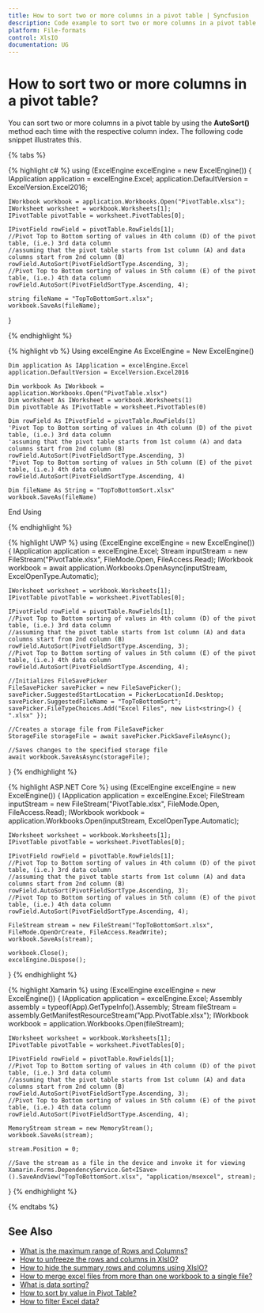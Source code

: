 ```yaml
---
title: How to sort two or more columns in a pivot table | Syncfusion
description: Code example to sort two or more columns in a pivot table using Syncfusion .NET Excel library (XlsIO).
platform: File-formats
control: XlsIO
documentation: UG
---
```


# How to sort two or more columns in a pivot table?

You can sort two or more columns in a pivot table by using the **AutoSort()** method each time with the respective column index. The following code snippet illustrates this.

{% tabs %}  

{% highlight c# %}
using (ExcelEngine excelEngine = new ExcelEngine())
{
    IApplication application = excelEngine.Excel;
    application.DefaultVersion = ExcelVersion.Excel2016;

    IWorkbook workbook = application.Workbooks.Open("PivotTable.xlsx");
    IWorksheet worksheet = workbook.Worksheets[1];
    IPivotTable pivotTable = worksheet.PivotTables[0];
                                
    IPivotField rowField = pivotTable.RowFields[1];
    //Pivot Top to Bottom sorting of values in 4th column (D) of the pivot table, (i.e.) 3rd data column 
    //assuming that the pivot table starts from 1st column (A) and data columns start from 2nd column (B) 
    rowField.AutoSort(PivotFieldSortType.Ascending, 3);
    //Pivot Top to Bottom sorting of values in 5th column (E) of the pivot table, (i.e.) 4th data column 
    rowField.AutoSort(PivotFieldSortType.Ascending, 4);

    string fileName = "TopToBottomSort.xlsx";
    workbook.SaveAs(fileName);
}

{% endhighlight %}

{% highlight vb %}
Using excelEngine As ExcelEngine = New ExcelEngine()

    Dim application As IApplication = excelEngine.Excel
    application.DefaultVersion = ExcelVersion.Excel2016

    Dim workbook As IWorkbook = application.Workbooks.Open("PivotTable.xlsx")
    Dim worksheet As IWorksheet = workbook.Worksheets(1)
    Dim pivotTable As IPivotTable = worksheet.PivotTables(0)

    Dim rowField As IPivotField = pivotTable.RowFields(1)
    'Pivot Top to Bottom sorting of values in 4th column (D) of the pivot table, (i.e.) 3rd data column
    'assuming that the pivot table starts from 1st column (A) and data columns start from 2nd column (B)
    rowField.AutoSort(PivotFieldSortType.Ascending, 3)
    'Pivot Top to Bottom sorting of values in 5th column (E) of the pivot table, (i.e.) 4th data column
    rowField.AutoSort(PivotFieldSortType.Ascending, 4)

    Dim fileName As String = "TopToBottomSort.xlsx"
    workbook.SaveAs(fileName)

End Using

{% endhighlight %}

{% highlight UWP %}
using (ExcelEngine excelEngine = new ExcelEngine())
{
    IApplication application = excelEngine.Excel;
    Stream inputStream = new FileStream("PivotTable.xlsx", FileMode.Open, FileAccess.Read);
    IWorkbook workbook = await application.Workbooks.OpenAsync(inputStream, ExcelOpenType.Automatic);

    IWorksheet worksheet = workbook.Worksheets[1];
    IPivotTable pivotTable = worksheet.PivotTables[0];
                                
    IPivotField rowField = pivotTable.RowFields[1];
    //Pivot Top to Bottom sorting of values in 4th column (D) of the pivot table, (i.e.) 3rd data column 
    //assuming that the pivot table starts from 1st column (A) and data columns start from 2nd column (B) 
    rowField.AutoSort(PivotFieldSortType.Ascending, 3);
    //Pivot Top to Bottom sorting of values in 5th column (E) of the pivot table, (i.e.) 4th data column 
    rowField.AutoSort(PivotFieldSortType.Ascending, 4);

    //Initializes FileSavePicker
    FileSavePicker savePicker = new FileSavePicker();
    savePicker.SuggestedStartLocation = PickerLocationId.Desktop;
    savePicker.SuggestedFileName = "TopToBottomSort";
    savePicker.FileTypeChoices.Add("Excel Files", new List<string>() { ".xlsx" });

    //Creates a storage file from FileSavePicker
    StorageFile storageFile = await savePicker.PickSaveFileAsync();

    //Saves changes to the specified storage file
    await workbook.SaveAsAsync(storageFile);
}
{% endhighlight %}

{% highlight ASP.NET Core %}
using (ExcelEngine excelEngine = new ExcelEngine())
{
    IApplication application = excelEngine.Excel;
    FileStream inputStream = new FileStream("PivotTable.xlsx", FileMode.Open, FileAccess.Read);
    IWorkbook workbook = application.Workbooks.Open(inputStream, ExcelOpenType.Automatic);

    IWorksheet worksheet = workbook.Worksheets[1];
    IPivotTable pivotTable = worksheet.PivotTables[0];
                                
    IPivotField rowField = pivotTable.RowFields[1];
    //Pivot Top to Bottom sorting of values in 4th column (D) of the pivot table, (i.e.) 3rd data column 
    //assuming that the pivot table starts from 1st column (A) and data columns start from 2nd column (B) 
    rowField.AutoSort(PivotFieldSortType.Ascending, 3);
    //Pivot Top to Bottom sorting of values in 5th column (E) of the pivot table, (i.e.) 4th data column 
    rowField.AutoSort(PivotFieldSortType.Ascending, 4);

    FileStream stream = new FileStream("TopToBottomSort.xlsx", FileMode.OpenOrCreate, FileAccess.ReadWrite);
    workbook.SaveAs(stream);

    workbook.Close();
    excelEngine.Dispose();
}
{% endhighlight %}

{% highlight Xamarin %}
using (ExcelEngine excelEngine = new ExcelEngine())
{
    IApplication application = excelEngine.Excel;
    Assembly assembly = typeof(App).GetTypeInfo().Assembly;
    Stream fileStream = assembly.GetManifestResourceStream("App.PivotTable.xlsx");
    IWorkbook workbook = application.Workbooks.Open(fileStream);

    IWorksheet worksheet = workbook.Worksheets[1];
    IPivotTable pivotTable = worksheet.PivotTables[0];
                                
    IPivotField rowField = pivotTable.RowFields[1];
    //Pivot Top to Bottom sorting of values in 4th column (D) of the pivot table, (i.e.) 3rd data column 
    //assuming that the pivot table starts from 1st column (A) and data columns start from 2nd column (B) 
    rowField.AutoSort(PivotFieldSortType.Ascending, 3);
    //Pivot Top to Bottom sorting of values in 5th column (E) of the pivot table, (i.e.) 4th data column 
    rowField.AutoSort(PivotFieldSortType.Ascending, 4);

    MemoryStream stream = new MemoryStream();
    workbook.SaveAs(stream);

    stream.Position = 0;

    //Save the stream as a file in the device and invoke it for viewing
    Xamarin.Forms.DependencyService.Get<ISave>().SaveAndView("TopToBottomSort.xlsx", "application/msexcel", stream);
}
{% endhighlight %}

  {% endtabs %}
  
## See Also

* [What is the maximum range of Rows and Columns?](what-is-the-maximum-range-of-rows-and-columns)
* [How to unfreeze the rows and columns in XlsIO?](how-to-unfreeze-the-rows-and-columns-in-xlsio)
* [How to hide the summary rows and columns using XlsIO?](how-to-hide-the-summary-rows-and-columns-using-xlsio)
* [How to merge excel files from more than one workbook to a single file?](how-to-merge-excel-files-from-more-than-one-workbook-to-a-single-file)
* [What is data sorting?](https://help.syncfusion.com/file-formats/xlsio/worksheet-cells-manipulation#data-sorting)
* [How to sort by value in Pivot Table?](https://help.syncfusion.com/file-formats/xlsio/working-with-pivot-tables#sort-by-value-in-pivot-table)
* [How to filter Excel data?](https://help.syncfusion.com/file-formats/xlsio/migrate-from-office-automation-to-syncfusion-xlsio/filter-excel-data)
